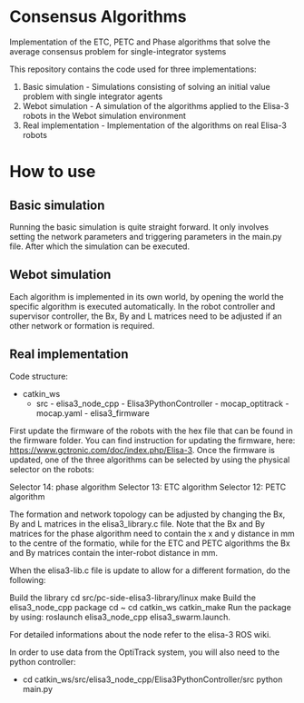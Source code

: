 # Consensus Algorithms
Implementation of the ETC, PETC and Phase algorithms that solve the average consensus problem for single-integrator systems

This repository contains the code used for three implementations:
1. Basic simulation - Simulations consisting of solving an initial value problem with single integrator agents
2. Webot simulation - A simulation of the algorithms applied to the Elisa-3 robots in the Webot simulation environment
3. Real implementation - Implementation of the algorithms on real Elisa-3 robots

# How to use
## Basic simulation
Running the basic simulation is quite straight forward. It only involves setting the network parameters and triggering parameters in the main.py file. After which the simulation can be executed.

## Webot simulation
Each algorithm is implemented in its own world, by opening the world the specific algorithm is executed automatically. In the robot controller and supervisor controller, the Bx, By and L matrices need to be adjusted if an other network or formation is required.

## Real implementation
Code structure:
- catkin_ws
  - src
        - elisa3_node_cpp - Elisa3PythonController
        - mocap_optitrack - mocap.yaml
        - elisa3_firmware

First update the firmware of the robots with the hex file that can be found in the firmware folder. You can find instruction for updating the firmware, here: https://www.gctronic.com/doc/index.php/Elisa-3. Once the firmware is updated, one of the three algorithms can be selected by using the physical selector on the robots:

Selector 14: phase algorithm
Selector 13: ETC algorithm
Selector 12: PETC algorithm

The formation and network topology can be adjusted by changing the Bx, By and L matrices in the elisa3_library.c file. Note that the Bx and By matrices for the phase algorithm need to contain the x and y distance in mm to the centre of the formatio, while for the ETC and PETC algorithms the Bx and By matrices contain the inter-robot distance in mm.

When the elisa3-lib.c file is update to allow for a different formation, do the following:

Build the library cd src/pc-side-elisa3-library/linux make
Build the elisa3_node_cpp package cd ~ cd catkin_ws catkin_make
Run the package by using: roslaunch elisa3_node_cpp elisa3_swarm.launch.

For detailed informations about the node refer to the elisa-3 ROS wiki.

In order to use data from the OptiTrack system, you will also need to the python controller:
- cd catkin_ws/src/elisa3_node_cpp/Elisa3PythonController/src python main.py
